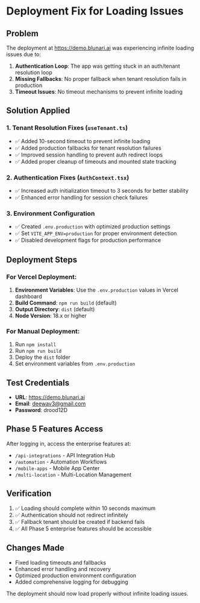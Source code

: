 # Deployment Fix for Loading Issues

## Problem
The deployment at https://demo.blunari.ai was experiencing infinite loading issues due to:

1. **Authentication Loop**: The app was getting stuck in an auth/tenant resolution loop
2. **Missing Fallbacks**: No proper fallback when tenant resolution fails in production
3. **Timeout Issues**: No timeout mechanisms to prevent infinite loading

## Solution Applied

### 1. Tenant Resolution Fixes (`useTenant.ts`)
- ✅ Added 10-second timeout to prevent infinite loading
- ✅ Added production fallbacks for tenant resolution failures
- ✅ Improved session handling to prevent auth redirect loops
- ✅ Added proper cleanup of timeouts and mounted state tracking

### 2. Authentication Fixes (`AuthContext.tsx`)
- ✅ Increased auth initialization timeout to 3 seconds for better stability
- ✅ Enhanced error handling for session check failures

### 3. Environment Configuration
- ✅ Created `.env.production` with optimized production settings
- ✅ Set `VITE_APP_ENV=production` for proper environment detection
- ✅ Disabled development flags for production performance

## Deployment Steps

### For Vercel Deployment:
1. **Environment Variables**: Use the `.env.production` values in Vercel dashboard
2. **Build Command**: `npm run build` (default)
3. **Output Directory**: `dist` (default)
4. **Node Version**: 18.x or higher

### For Manual Deployment:
1. Run `npm install`
2. Run `npm run build`
3. Deploy the `dist` folder
4. Set environment variables from `.env.production`

## Test Credentials
- **URL**: https://demo.blunari.ai
- **Email**: deewav3@gmail.com  
- **Password**: drood12D

## Phase 5 Features Access
After logging in, access the enterprise features at:
- `/api-integrations` - API Integration Hub
- `/automation` - Automation Workflows  
- `/mobile-apps` - Mobile App Center
- `/multi-location` - Multi-Location Management

## Verification
1. ✅ Loading should complete within 10 seconds maximum
2. ✅ Authentication should not redirect infinitely
3. ✅ Fallback tenant should be created if backend fails
4. ✅ All Phase 5 enterprise features should be accessible

## Changes Made
- Fixed loading timeouts and fallbacks
- Enhanced error handling and recovery
- Optimized production environment configuration
- Added comprehensive logging for debugging

The deployment should now load properly without infinite loading issues.
